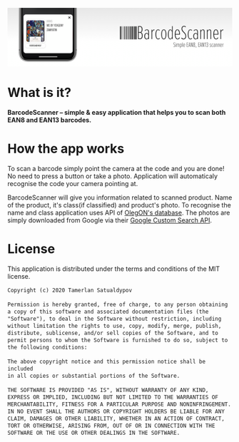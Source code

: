 <p align="center">
    <img src="https://raw.githubusercontent.com/onl1ner/BarcodeScanner/master/Images/BarcodeScannerRepositoryHeader.png"/>
</p>

# What is it?
**BarcodeScanner – simple & easy application that helps you to scan both EAN8 and EAN13 barcodes.** 
# How the app works
To scan a barcode simply point the camera at the code and you are done! No need to press a button or take a photo. Application will automaticaly recognise the code your camera pointing at. 

BarcodeScanner will give you information related to scanned product. Name of the product, it's class(if classified) and product's photo. To recognise the name and class application uses API of [OlegON's database](https://barcodes.olegon.ru "olegon's database"). The photos are simply downloaded from Google via their [Google Custom Search API](https://developers.google.com/custom-search "Google Custom Search API").
# License
This application is distributed under the terms and conditions of the MIT license.
```
Copyright (c) 2020 Tamerlan Satualdypov
 
Permission is hereby granted, free of charge, to any person obtaining
a copy of this software and associated documentation files (the
"Software"), to deal in the Software without restriction, including
without limitation the rights to use, copy, modify, merge, publish,
distribute, sublicense, and/or sell copies of the Software, and to
permit persons to whom the Software is furnished to do so, subject to 
the following conditions:

The above copyright notice and this permission notice shall be included
in all copies or substantial portions of the Software.

THE SOFTWARE IS PROVIDED "AS IS", WITHOUT WARRANTY OF ANY KIND,
EXPRESS OR IMPLIED, INCLUDING BUT NOT LIMITED TO THE WARRANTIES OF
MERCHANTABILITY, FITNESS FOR A PARTICULAR PURPOSE AND NONINFRINGEMENT.
IN NO EVENT SHALL THE AUTHORS OR COPYRIGHT HOLDERS BE LIABLE FOR ANY
CLAIM, DAMAGES OR OTHER LIABILITY, WHETHER IN AN ACTION OF CONTRACT,
TORT OR OTHERWISE, ARISING FROM, OUT OF OR IN CONNECTION WITH THE
SOFTWARE OR THE USE OR OTHER DEALINGS IN THE SOFTWARE.
```

